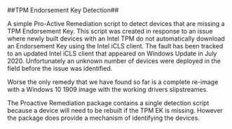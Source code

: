 ##TPM Endorsement Key Detection##

A simple Pro-Active Remediation script to detect devices that are missing a TPM Endorsement Key. This script was created in response to an issue where newly built devices with an Intel TPM do not automatically download an Endorsement Key using the Intel iCLS client. The fault has been tracked to an updated Intel iCLS client that appeared on Windows Update in July 2020. Unfortunately an unknown number of devices were deployed in the field before the issue was identified. 

Worse the only remedy that we have found so far is a complete re-image with a Windows 10 1909 image with the working drivers slipstreames. 

The Proactive Remediation package contains a single detection script because a device will need to be rebuilt if the TPM EK is missing. However the package does provide a mechanism of identifying the devices.
